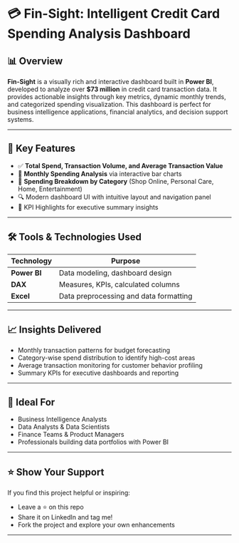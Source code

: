 # 💳 Fin-Sight: Intelligent Credit Card Spending Analysis Dashboard

## 📊 Overview

**Fin-Sight** is a visually rich and interactive dashboard built in **Power BI**, developed to analyze over **$73 million** in credit card transaction data. It provides actionable insights through key metrics, dynamic monthly trends, and categorized spending visualization. This dashboard is perfect for business intelligence applications, financial analytics, and decision support systems.

---

## 🚀 Key Features

- ✅ **Total Spend, Transaction Volume, and Average Transaction Value**
- 📆 **Monthly Spending Analysis** via interactive bar charts
- 🧾 **Spending Breakdown by Category** (Shop Online, Personal Care, Home, Entertainment)
- 🔍 Modern dashboard UI with intuitive layout and navigation panel
- 📌 KPI Highlights for executive summary insights


---

## 🛠️ Tools & Technologies Used

| Technology  | Purpose                                 |
|-------------|------------------------------------------|
| **Power BI**| Data modeling, dashboard design          |
| **DAX**     | Measures, KPIs, calculated columns       |
| **Excel**   | Data preprocessing and data formatting   |

---

## 📈 Insights Delivered

- Monthly transaction patterns for budget forecasting
- Category-wise spend distribution to identify high-cost areas
- Average transaction monitoring for customer behavior profiling
- Summary KPIs for executive dashboards and reporting

---

## 💼 Ideal For

- Business Intelligence Analysts
- Data Analysts & Data Scientists
- Finance Teams & Product Managers
- Professionals building data portfolios with Power BI

---

## ⭐ Show Your Support

If you find this project helpful or inspiring:
- Leave a ⭐ on this repo
- Share it on LinkedIn and tag me!
- Fork the project and explore your own enhancements

---



